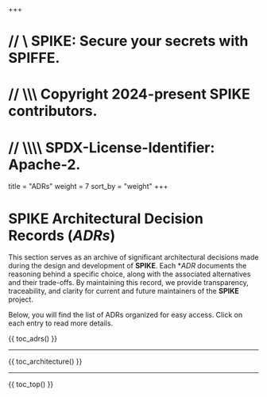 +++
# //    \\ SPIKE: Secure your secrets with SPIFFE.
# //  \\\\\ Copyright 2024-present SPIKE contributors.
# // \\\\\\\ SPDX-License-Identifier: Apache-2.

title = "ADRs"
weight = 7
sort_by = "weight"
+++

# SPIKE Architectural Decision Records (*ADRs*)

This section serves as an archive of significant architectural decisions made
during the design and development of **SPIKE**. Each **ADR* documents the 
reasoning behind a specific choice, along with the associated alternatives 
and their trade-offs. By maintaining this record, we provide transparency, 
traceability, and clarity for current and future maintainers of the **SPIKE** 
project.

Below, you will find the list of ADRs organized for easy access. Click on each
entry to read more details.

{{ toc_adrs() }}

----

{{ toc_architecture() }}

----

{{ toc_top() }}
